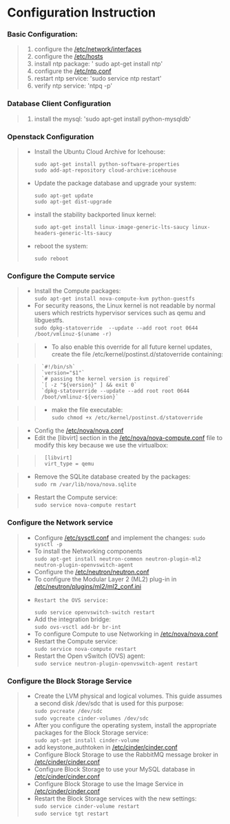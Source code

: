 # Configuration Instruction

### Basic Configuration:

> 1. configure the [/etc/network/interfaces](interfaces)  
> 2. configure the [/etc/hosts](hosts)  
> 3. install ntp package: ' sudo apt-get install ntp'  
> 4. configure the [/etc/ntp.conf](ntp.conf)  
> 5. restart ntp service: 'sudo service ntp restart'  
> 6. verify ntp service: 'ntpq -p'  

### Database Client Configuration

> 1. install the mysql: 'sudo apt-get install python-mysqldb'  

### Openstack Configuration

> + Install the Ubuntu Cloud Archive for Icehouse:
>
>     `sudo apt-get install python-software-properties`  
>     `sudo add-apt-repository cloud-archive:icehouse`    
>
> + Update the package database and upgrade your system:
>
>      `sudo apt-get update`  
>      `sudo apt-get dist-upgrade`  
> 
> + install the stability backported linux kernel:
>
>      `sudo apt-get install linux-image-generic-lts-saucy linux-headers-generic-lts-saucy`  
>
> + reboot the system:  
>
>      `sudo reboot`  
>

### Configure the Compute service

> + Install the Compute packages:  
>      `sudo apt-get install nova-compute-kvm python-guestfs`  
> + For security reasons, the Linux kernel is not readable by normal users which restricts hypervisor services such as qemu and libguestfs.  
>      `sudo dpkg-statoverride  --update --add root root 0644 /boot/vmlinuz-$(uname -r)`  

>> + To also enable this override for all future kernel updates, create the file /etc/kernel/postinst.d/statoverride containing:  

>>     `#!/bin/sh`  
>>     `version="$1"`  
>>     `# passing the kernel version is required`  
>>     `[ -z "${version}" ] && exit 0`  
>>     `dpkg-statoverride --update --add root root 0644 /boot/vmlinuz-${version}`  


>> + make the file executable:  
>>     `sudo chmod +x /etc/kernel/postinst.d/statoverride`  

> + Config the [/etc/nova/nova.conf](nova.conf)  
> + Edit the [libvirt] section in the [/etc/nova/nova-compute.conf](nova-compute.conf) file to modify this key because we use the virtualbox:  

>>      [libvirt]  
>>      virt_type = qemu  

> + Remove the SQLite database created by the packages:  
>      `sudo rm /var/lib/nova/nova.sqlite`  

> + Restart the Compute service:  
>      `sudo service nova-compute restart`  

### Configure the Network service  
> + Configure [/etc/sysctl.conf](sysctl.conf) and implement the changes: 
>      `sudo sysctl -p`  
> + To install the Networking components  
>      `sudo apt-get install neutron-common neutron-plugin-ml2 neutron-plugin-openvswitch-agent `  
> + Configure the [/etc/neutron/neutron.conf](neutron.conf)     
> + To configure the Modular Layer 2 (ML2) plug-in in [/etc/neutron/plugins/ml2/ml2_conf.ini](ml2_conf.ini)  
> +     Restart the OVS service:  
>      `sudo service openvswitch-switch restart`  
> + Add the integration bridge:  
>      `sudo ovs-vsctl add-br br-int`  
> + To configure Compute to use Networking in [/etc/nova/nova.conf](nova.conf)  
> + Restart the Compute service:  
>      `sudo service nova-compute restart`  
> + Restart the Open vSwitch (OVS) agent:  
>      `sudo service neutron-plugin-openvswitch-agent restart`  
>

### Configure the Block Storage Service  

> + Create the LVM physical and logical volumes. This guide assumes a second disk /dev/sdc that is used for this purpose:  
>      `sudo pvcreate /dev/sdc`  
>      `sudo vgcreate cinder-volumes /dev/sdc`  
> + After you configure the operating system, install the appropriate packages for the Block Storage service:  
>      `sudo apt-get install cinder-volume`  
> + add keystone_authtoken in [/etc/cinder/cinder.conf](cinder.conf)  
> + Configure Block Storage to use the RabbitMQ message broker in [/etc/cinder/cinder.conf](cinder.conf)  
> + Configure Block Storage to use your MySQL database in [/etc/cinder/cinder.conf](cinder.conf)  
> + Configure Block Storage to use the Image Service in [/etc/cinder/cinder.conf](cinder.conf)  
> + Restart the Block Storage services with the new settings:  
>      `sudo service cinder-volume restart`  
>      `sudo service tgt restart`
